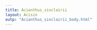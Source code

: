 ```yaml
---
title: Acianthus_sinclairii 
layout: Acisin 
outp: "Acianthus_sinclairii_body.html"
---
```



